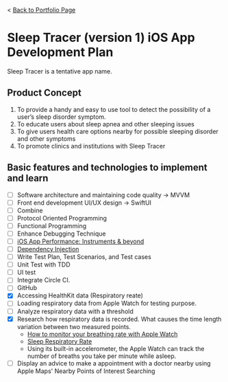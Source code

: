 < [Back to Portfolio Page](README.md)
# Sleep Tracer (version 1) iOS App Development Plan
Sleep Tracer is a tentative app name.

## Product Concept
1. To provide a handy and easy to use tool to detect the possibility of a user’s sleep disorder symptom.
2. To educate users about sleep apnea and other sleeping issues
3. To give users health care options nearby for possible sleeping disorder and other symptoms
4. To promote clinics and institutions with Sleep Tracer

## Basic features and technologies to implement and learn
- [ ] Software architecture and maintaining code quality -> MVVM
- [ ] Front end development UI/UX design -> SwiftUI
- [ ] Combine
- [ ] Protocol Oriented Programming
- [ ] Functional Programming
- [ ] Enhance Debugging Technique
- [ ] <a href="https://medium.com/@mandrigin/ios-app-performance-instruments-beyond-48fe7b7cdf2">iOS App Performance: Instruments & beyond</a>
- [ ] <a href="https://www.raywenderlich.com/14223279-dependency-injection-tutorial-for-ios-getting-started ">Dependency Injection</a>
- [ ] Write Test Plan, Test Scenarios, and Test cases
- [ ] Unit Test with TDD
- [ ] UI test
- [ ] Integrate Circle CI.
- [ ] GitHub
- [x] Accessing HealthKit data (Respiratory reate)
- [ ] Loading respiratory data from Apple Watch for testing purpose.
- [ ] Analyze respiratory data with a threshold 
- [x] Research how respiratory data is recorded. What causes the time length variation between two measured points.
    * <a href="https://mashable.com/article/how-to-monitor-breathing-rate-apple-watch">How to monitor your breathing rate with Apple Watch</a>
    * <a href="https://www.sleepfoundation.org/sleep-apnea/sleep-respiratory-rate">Sleep Respiratory Rate</a>
    * Using its built-in accelerometer, the Apple Watch can track the number of breaths you take per minute while asleep.
- [ ] Display an advice to make a appointment with a doctor nearby using Apple Maps' Nearby Points of Interest Searching

